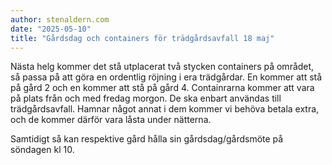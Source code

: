 ```yaml
---
author: stenaldern.com
date: "2025-05-10"
title: "Gårdsdag och containers för trädgårdsavfall 18 maj"
---
```


Nästa helg kommer det stå utplacerat två stycken containers på området, så passa på att göra en ordentlig röjning i era trädgårdar. En kommer att stå på gård 2 och en kommer att stå på gård 4. Containrarna kommer att vara på plats från och med fredag morgon.
De ska enbart användas till trädgårdsavfall. Hamnar något annat i dem kommer vi behöva betala extra, och de kommer därför vara låsta under nätterna. 

Samtidigt så kan respektive gård hålla sin gårdsdag/gårdsmöte på söndagen kl 10.
